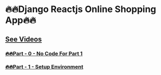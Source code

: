 # 🔥🔥Django Reactjs Online Shopping App🔥🔥

<!-- ### [🔥🔥Part - 0 -  ]() -->

## [See Videos](https://www.youtube.com/playlist?list=PLsC9YeVUTz39OEEoFhHrPNuK62Jcn43yL)
### [🔥🔥Part - 0 - No Code For Part 1](#)
### [🔥🔥Part - 1 - Setup Environment](https://github.com/codewithrafiq/Django-Reactjs-Online-Shopping-App/tree/5b700cd7f86f60458a173ea868c4bc3fbb5fa313)
